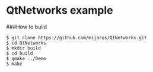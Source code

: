 QtNetworks example
==================

###How to build
```
$ git clone https://github.com/mijaros/QtNetworks.git
$ cd QtNetworks
$ mkdir build
$ cd build
$ qmake ../Demo
$ make
```
